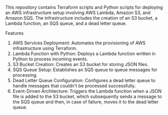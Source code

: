 This repository contains Terraform scripts and Python scripts for deploying an AWS infrastructure setup involving AWS Lambda, Amazon S3, and Amazon SQS. The infrastructure includes the creation of an S3 bucket, a Lambda function, an SQS queue, and a dead letter queue.

Features
1. AWS Services Deployment: Automates the provisioning of AWS infrastructure using Terraform.
2. Lambda Function with Python: Deploys a Lambda function written in Python to process incoming events.
3. S3 Bucket Creation: Creates an S3 bucket for storing JSON files.
4. SQS Queue Setup: Establishes an SQS queue to queue messages for processing.
5. Dead Letter Queue Configuration: Configures a dead letter queue to handle messages that couldn't be processed successfully.
6. Event-Driven Architecture: Triggers the Lambda function when a JSON file is added to the S3 bucket, which subsequently sends a message to the SQS queue and then, in case of failure, moves it to the dead letter queue.
